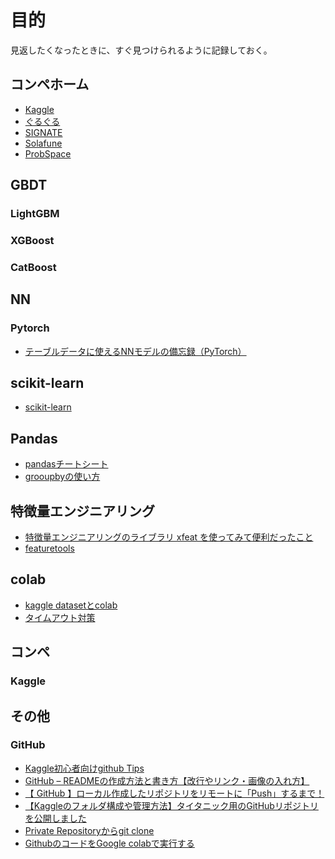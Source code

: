 # 目的
見返したくなったときに、すぐ見つけられるように記録しておく。

## コンペホーム
- [Kaggle](https://www.kaggle.com/)
- [ぐるぐる](https://www.guruguru.science/competitions)
- [SIGNATE](https://signate.jp/)
- [Solafune](https://solafune.com/#/)
- [ProbSpace](https://prob.space/)

## GBDT

### LightGBM

### XGBoost

### CatBoost


## NN

### Pytorch
- [テーブルデータに使えるNNモデルの備忘録（PyTorch）](https://qiita.com/hirune924/items/82fccd08865f7467339d)

## scikit-learn
- [scikit-learn](https://scikit-learn.org/stable/index.html)

## Pandas
- [pandasチートシート](https://qiita.com/tanemaki/items/2ed05e258ef4c9e6caac)
- [grooupbyの使い方](https://qiita.com/propella/items/a9a32b878c77222630ae)


## 特徴量エンジニアリング
- [特徴量エンジニアリングのライブラリ xfeat を使ってみて便利だったこと](https://acro-engineer.hatenablog.com/entry/2020/12/15/120000#6-Aggregation-%E3%81%8C%E7%B0%A1%E5%8D%98%E3%81%AB%E3%81%A7%E3%81%8D%E3%82%8B)
- [featuretools](https://qiita.com/kazuki_hayakawa/items/162cc36fbbc9440c0645)


## colab
- [kaggle datasetとcolab](https://qiita.com/fam_taro/items/eb9bae0b82248f9abd28)
- [タイムアウト対策](https://stackoverflow.com/questions/57113226/how-to-prevent-google-colab-from-disconnecting)


## コンペ

### Kaggle


## その他

### GitHub
- [Kaggle初心者向けgithub Tips](https://qiita.com/ssl_ds_sps/items/bd7a4337f7054c4a1bd2)
- [GitHub – READMEの作成方法と書き方【改行やリンク・画像の入れ方】](https://howpon.com/8334#README)
- [【 GitHub 】ローカル作成したリポジトリをリモートに「Push」するまで！](https://qiita.com/Futo_Horio/items/4d669f695680bc13d5fa)
- [【Kaggleのフォルダ構成や管理方法】タイタニック用のGitHubリポジトリを公開しました](https://upura.hatenablog.com/entry/2018/12/28/225234)
- [Private Repositoryからgit clone](https://github.community/t/clone-private-repo/1371/2)
- [GithubのコードをGoogle colabで実行する](https://qiita.com/Radley/items/b56a651797147c2592e6)

###
